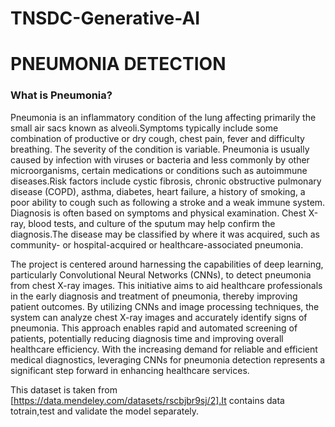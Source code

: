 # TNSDC-Generative-AI

# PNEUMONIA DETECTION

### What is Pneumonia?
Pneumonia is an inflammatory condition of the lung affecting primarily the small air sacs known as alveoli.Symptoms typically include some combination of productive or dry cough, chest pain, fever and difficulty breathing. The severity of the condition is variable. Pneumonia is usually caused by infection with viruses or bacteria and less commonly by other microorganisms, certain medications or conditions such as autoimmune diseases.Risk factors include cystic fibrosis, chronic obstructive pulmonary disease (COPD), asthma, diabetes, heart failure, a history of smoking, a poor ability to cough such as following a stroke and a weak immune system. Diagnosis is often based on symptoms and physical examination. Chest X-ray, blood tests, and culture of the sputum may help confirm the diagnosis.The disease may be classified by where it was acquired, such as community- or hospital-acquired or healthcare-associated pneumonia.

The project is centered around harnessing the capabilities of deep learning, particularly Convolutional Neural Networks (CNNs), to detect pneumonia from chest X-ray images. This initiative aims to aid healthcare professionals in the early diagnosis and treatment of pneumonia, thereby improving patient outcomes. By utilizing CNNs and image processing techniques, the system can analyze chest X-ray images and accurately identify signs of pneumonia. This approach enables rapid and automated screening of patients, potentially reducing diagnosis time and improving overall healthcare efficiency. With the increasing demand for reliable and efficient medical diagnostics, leveraging CNNs for pneumonia detection represents a significant step forward in enhancing healthcare services.

This dataset is taken from [https://data.mendeley.com/datasets/rscbjbr9sj/2].It contains data totrain,test and validate the model separately.

